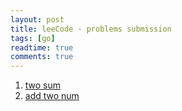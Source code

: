```yaml
---
layout: post
title: leeCode - problems submission
tags: [go]
readtime: true
comments: true
---
```

1. [two sum](../go_study/leecode/twosum_test.go)
1. [add two num](../go_study/leecode/addtwonum_test.go)